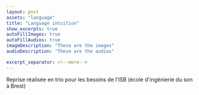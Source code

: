 ```yaml
---
layout: post
assets: "language"
title: "Language intuition"
show_excerpts: true
autoFillImages: true
autoFillAudios: true
imageDescription: "These are the images"
audioDescription: "These are the audios"

excerpt_separator: <!--more-->
---
```


Reprise réalisée en trio pour les besoins de l'ISB (école d'ingénierie du son à Brest)
<!--more-->
